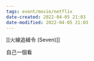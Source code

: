 ```yaml
---
tags: event/movie/netflix
date-created: 2022-04-05 21:03
date-modified: 2022-04-05 21:03
---
```


[[火線追緝令 (Seven)]] 

自己一個看